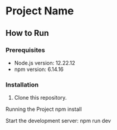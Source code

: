 # Project Name

## How to Run

### Prerequisites
- Node.js version: 12.22.12
- npm version: 6.14.16

### Installation
1. Clone this repository.

Running the Project
npm install

Start the development server:
npm run dev
